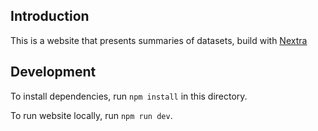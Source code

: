 ## Introduction

This is a website that presents summaries of datasets, build with [Nextra](https://nextra.site/docs)

## Development

To install dependencies, run `npm install` in this directory.

To run website locally, run `npm run dev`.
